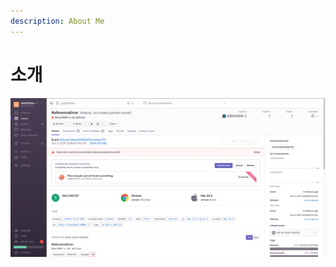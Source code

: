 ```yaml
---
description: About Me
---
```


# 소개

![&#xC774;&#xB7F0; &#xC6A9;&#xB3C4;&#xAC00; !?!](.gitbook/assets/image%20%2839%29.png)

